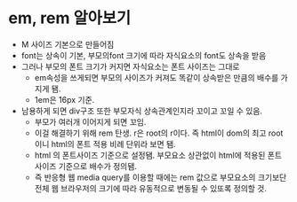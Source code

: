 # em, rem 알아보기
  - M 사이즈 기본으로 만들어짐
  - font는 상속이 기본, 부모의font 크기에 따라 자식요소의 font도 상속을 받음
  - 그러나 부모의 폰트 크기가 커지면 자식요소는 폰트 사이즈는 그대로
      - em속성을 쓰게되면 부모의 사이즈가 커져도 똑같이 상속받은 만큼의 배수를 가지게 됌.
      - 1em은 16px 기준.
  - 남용하게 되면 div구조 또한 부모자식 상속관계인지라 꼬이고 꼬일 수 있음.
    - 부모가 여러개 이어지게 되면 꼬임.
    - 이걸 해결하기 위해 rem 탄생. r은 root의 r이다. 즉 html이 dom의 최고 root 이니 html의 폰트 적용 비례 단위라 보면 됌. 
    - html 의 폰트사이즈 기준으로 설정됌. 부모요소 상관없이 html에 적용된 폰트 사이즈 기준으로 배수가 정의됌.
    - 즉 반응형 웹 media query를 이용할 때에는 rem 값으로 부모요소의 크기보단 전체 웹 브라우저의 크기에 따라 유동적으로 변동될 수 있또록 정의할 것.